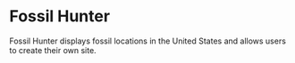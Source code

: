 # Fossil Hunter

Fossil Hunter displays fossil locations in the
United States and allows users to create their
own site.
